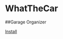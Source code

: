 # WhatTheCar
##Garage Organizer

[Install](https://raw.githubusercontent.com/Himish/WhatTheCar/master/WhatTheCar.user.js)
